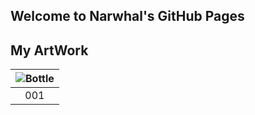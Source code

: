 ## Welcome to Narwhal's GitHub Pages

## My ArtWork

<table>
    <thead>
        <tr>
            <th><img src="https://narwhal-fish.github.io/potion/original/9a922f5a98f38abb57e24b5e622620fe057fb414dfa3e2e2d400df8a092794df.png" with="128" heigh="128" alt="Bottle"></th>
        </tr>
    </thead>
    <tbody>
        <tr>
            <td align="center">001</td>
        </tr>
    </tbody>
</table>
